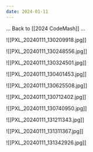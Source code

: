 ```yaml
---
date: 2024-01-11
---
```




... Back to [[2024 CodeMash]] ...



![[PXL_20240111_130209918.jpg]]

![[PXL_20240111_130248556.jpg]]

![[PXL_20240111_130324501.jpg]]

![[PXL_20240111_130401453.jpg]]

![[PXL_20240111_130625508.jpg]]

![[PXL_20240111_130712402.jpg]]

![[PXL_20240111_130740950.jpg]]

![[PXL_20240111_131211343.jpg]]

![[PXL_20240111_131311367.jpg]]

![[PXL_20240111_131342926.jpg]]
